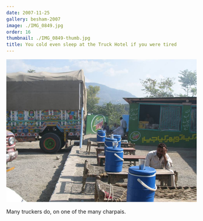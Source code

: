 ```yaml
---
date: 2007-11-25
gallery: besham-2007
image: ./IMG_0849.jpg
order: 16
thumbnail: ./IMG_0849-thumb.jpg
title: You cold even sleep at the Truck Hotel if you were tired
---
```


![You cold even sleep at the Truck Hotel if you were tired](./IMG_0849.jpg)

Many truckers do, on one of the many charpais.